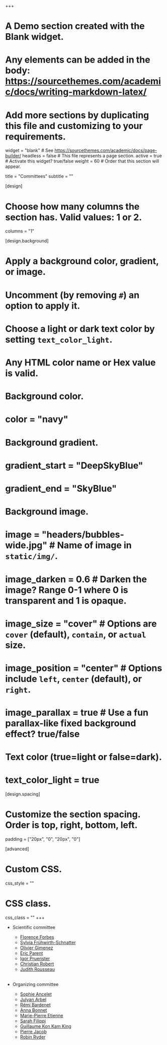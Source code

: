+++
# A Demo section created with the Blank widget.
# Any elements can be added in the body: https://sourcethemes.com/academic/docs/writing-markdown-latex/
# Add more sections by duplicating this file and customizing to your requirements.

widget = "blank"  # See https://sourcethemes.com/academic/docs/page-builder/
headless = false  # This file represents a page section.
active = true  # Activate this widget? true/false
weight = 60  # Order that this section will appear.

title = "Committees"
subtitle = ""

[design]
  # Choose how many columns the section has. Valid values: 1 or 2.
  columns = "1"

[design.background]
  # Apply a background color, gradient, or image.
  #   Uncomment (by removing `#`) an option to apply it.
  #   Choose a light or dark text color by setting `text_color_light`.
  #   Any HTML color name or Hex value is valid.

  # Background color.
  # color = "navy"
  
  # Background gradient.
  # gradient_start = "DeepSkyBlue"
  # gradient_end = "SkyBlue"
  
  # Background image.
  # image = "headers/bubbles-wide.jpg"  # Name of image in `static/img/`.
  # image_darken = 0.6  # Darken the image? Range 0-1 where 0 is transparent and 1 is opaque.
  # image_size = "cover"  #  Options are `cover` (default), `contain`, or `actual` size.
  # image_position = "center"  # Options include `left`, `center` (default), or `right`.
  # image_parallax = true  # Use a fun parallax-like fixed background effect? true/false

  # Text color (true=light or false=dark).
  # text_color_light = true

[design.spacing]
  # Customize the section spacing. Order is top, right, bottom, left.
  padding = ["20px", "0", "20px", "0"]

[advanced]
 # Custom CSS. 
 css_style = ""
 
 # CSS class.
 css_class = ""
+++

- Scientific committee
  - [Florence Forbes](http://mistis.inrialpes.fr/people/forbes/)
  - [Sylvia Frühwirth-Schnatter](https://statmath.wu.ac.at/~fruehwirth/)
  - [Olivier Gimenez](https://oliviergimenez.github.io/)
  - [Eric Parent](https://www6.inrae.fr/mia-paris/Equipes/Membres/Eric-Parent)
  - [Igor Pruenster](https://mypage.unibocconi.eu/igorpruenster/)
  - [Christian Robert](https://www.ceremade.dauphine.fr/~xian/)
  - [Judith Rousseau](https://www.ceremade.dauphine.fr/~rousseau/)
  
  <br>
  
- Organizing committee
  - [Sophie Ancelet](https://fr.linkedin.com/in/ancelet-sophie-74a9baa1)
  - [Julyan Arbel](https://www.julyanarbel.com/)
  - [Rémi Bardenet](https://rbardenet.github.io/)
  - [Anna Bonnet](https://anna.biogeek.land/)
  - [Marie-Pierre Etienne](https://marieetienne.github.io/)
  - [Sarah Filippi](https://www.imperial.ac.uk/people/s.filippi)
  - [Guillaume Kon Kam King](https://sites.google.com/site/guillaumekonkamking/)
  - [Pierre Jacob](https://sites.google.com/site/pierrejacob/)
  - [Robin Ryder](https://sites.google.com/site/robryd/)


